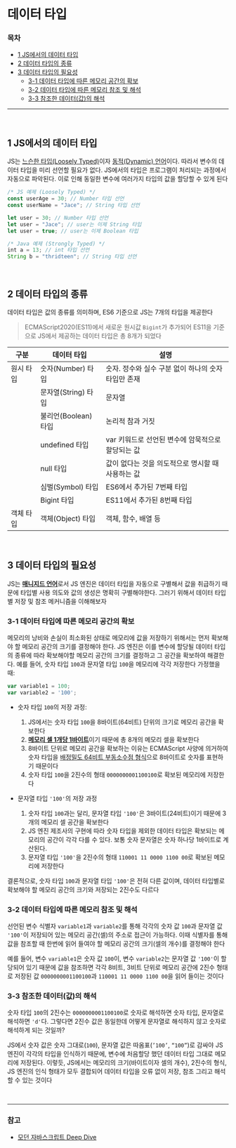 

# 데이터 타입

### 목차

- [1 JS에서의 데이터 타입](#1-JS에서의-데이터-타입)
- [2 데이터 타입의 종류](#2-데이터-타입의-종류)
- [3 데이터 타입의 필요성](#3-데이터-타입의-필요성)
  - [3-1 데이터 타입에 따른 메모리 공간의 확보](#3-1-데이터-타입에-따른-메모리-공간의-확보)
  - [3-2 데이터 타입에 따른 메모리 참조 및 해석](#3-2-데이터-타입에-따른-메모리-참조-및-해석)
  - [3-3 참조한 데이터(값)의 해석](#3-3-참조한-데이터(값)의-해석)

***

<br>

## 1 JS에서의 데이터 타입

JS는 [느슨한 타입(Loosely Typed)]()이자 [동적(Dynamic) 언어]()이다. 따라서 변수의 데이터 타입을 미리 선언할 필요가 없다. JS에서의 타입은 프로그램이 처리되는 과정에서 자동으로 파악된다. 이로 인해 동일한 변수에 여러가지 타입의 값을 할당할 수 있게 된다

```jsx
/* JS 예제 (Loosely Typed) */
const userAge = 30; // Number 타입 선언 
const userName = "Jace"; // String 타입 선언 

let user = 30; // Number 타입 선언 
let user = "Jace"; // user는 이제 String 타입 
let user = true; // user는 이제 Boolean 타입

/* Java 예제 (Strongly Typed) */ 
int a = 13; // int 타입 선언 
String b = "thridteen"; // String 타입 선언 
```

<br>

## 2 데이터 타입의 종류

데이터 타입은 값의 종류를 의미하며, ES6 기준으로 JS는 7개의 타입을 제공한다

> ECMAScript2020(ES11)에서 새로운 원시값 `Bigint`가 추가되어 ES11을 기준으로 JS에서 제공하는 데이터 타입은 총 8개가 되었다

| 구분      | 데이터 타입          | 설명                                                |
| --------- | -------------------- | --------------------------------------------------- |
| 원시 타입 | 숫자(Number) 타입    | 숫자. 정수와 실수 구분 없이 하나의 숫자 타입만 존재 |
|           | 문자열(String) 타입  | 문자열                                              |
|           | 불리언(Boolean) 타입 | 논리적 참과 거짓                                    |
|           | undefined 타입       | var 키워드로 선언된 변수에 암묵적으로 할당되는 값   |
|           | null 타입            | 값이 없다는 것을 의도적으로 명시할 때 사용하는 값   |
|           | 심벌(Symbol) 타입    | ES6에서 추가된 7번째 타입                           |
|           | Bigint 타입          | ES11에서 추가된 8번째 타입                          |
| 객체 타입 | 객체(Object) 타입    | 객체, 함수, 배열 등                                 |

<br>

## 3 데이터 타입의 필요성

JS는 [**매니지드 언어**]()로서 JS 엔진은 데이터 타입을 자동으로 구별해서 값을 취급하기 때문에 타입별 사용 의도와 값의 생성은 명확히 구별해야한다. 그러기 위해서 데이터 타입별 저장 및 참조 메커니즘을 이해해보자

### 3-1 데이터 타입에 따른 메모리 공간의 확보

메모리의 낭비와 손실이 최소화된 상태로 메모리에 값을 저장하기 위해서는 먼저 확보해야 할 메모리 공간의 크기를 결정해야 한다. JS 엔진은 이를 변수에 할당될 데이터 타입의 종류에 따라 확보해야할 메모리 공간의 크기를 결정하고 그 공간을 확보하여 해결한다. 예를 들어, 숫자 타입 `100`과 문자열 타입 `100`을 메모리에 각각 저장한다 가정했을 때:

```jsx
var variable1 = 100; 
var variable2 = '100';
```

- 숫자 타입 `100`의 저장 과정:
  1. JS에서는 숫자 타입 `100`을 8바이트(64비트) 단위의 크기로 메모리 공간을 확보한다
  2. [**메모리 셀 1개당 1바이트**]()이기 때문에 총 8개의 메모리 셀을 확보한다
  3. 8바이트 단위로 메모리 공간을 확보하는 이유는 ECMAScript 사양에 의거하여 숫자 타입을 [배정밀도 64비트 부동소수점 형식]()으로 8바이트로 숫자를 표현하기 때문이다
  4. 숫자 타입 `100`을 2진수의 형태 `0000000001100100`로 확보된 메모리에 저장한다

- 문자열 타입 `'100'`의 저장 과정
  1. 숫자 타입 `100`과는 달리, 문자열 타입 `'100'`은 3바이트(24비트)이기 때문에 3개의 메모리 셀 공간을 확보한다
  2. JS 엔진 제조사의 구현에 따라 숫자 타입을 제외한 데이터 타입은 확보되는 메모리의 공간이 각각 다를 수 있다. 보통 숫자 문자열은 숫자 하나당 1바이트로 계산된다.
  3. 문자열 타입 `'100'`을 2진수의 형태 `110001 11 0000 1100 00`로 확보된 메모리에 저장한다

결론적으로, 숫자 타입 `100`과 문자열 타입 `'100'`은 전혀 다른 값이며, 데이터 타입별로 확보해야 할 메모리 공간의 크기와 저장되는 2진수도 다르다

### 3-2 데이터 타입에 따른 메모리 참조 및 해석

선언된 변수 식별자 `variable1`과 `variable2`를 통해 각각의 숫자 값 `100`과 문자열 값 `'100'`이 저장되어 있는 메모리 공간(셀)의 주소로 접근이 가능하다. 이때 식별자를 통해 값을 참조할 때 한번에 읽어 들여야 할 메모리 공간의 크기(셀의 개수)를 결정해야 한다

예를 들어, 변수 `variable1`은 숫자 값 `100`이, 변수 `variable2`는 문자열 값 `'100'`이 할당되어 있기 때문에 값을 참조하면 각각 8비트, 3비트 단위로 메모리 공간에 2진수 형태로 저장된 값 `0000000001100100`과 `110001 11 0000 1100 00`을 읽어 들이는 것이다

### 3-3 참조한 데이터(값)의 해석

숫자 타입 `100`의 2진수는 `0000000001100100`로 숫자로 해석하면 숫자 타입, 문자열로 해석하면 `'d'`다. 그렇다면 2진수 값은 동일한데 어떻게 문자열로 해석하지 않고 숫자로 해석하게 되는 것일까?

JS에서 숫자 값은 숫자 그대로(`100`), 문자열 값은 따옴표(`’100’`, `“100”`)로 감싸야 JS 엔진이 각각의 타입을 인식하기 때문에, 변수에 처음할당 했던 데이터 타입 그대로 메모리에 저장된다. 이렇듯, JS에서는 메모리의 크기(바이트이자 셀의 개수), 2진수의 형식, JS 엔진의 인식 형태가 모두 결합되어 데이터 타입을 오류 없이 저장, 참조 그리고 해석할 수 있는 것이다

<br>

***

### 참고

- [모던 자바스크립트 Deep Dive](http://www.yes24.com/Product/Goods/92742567)